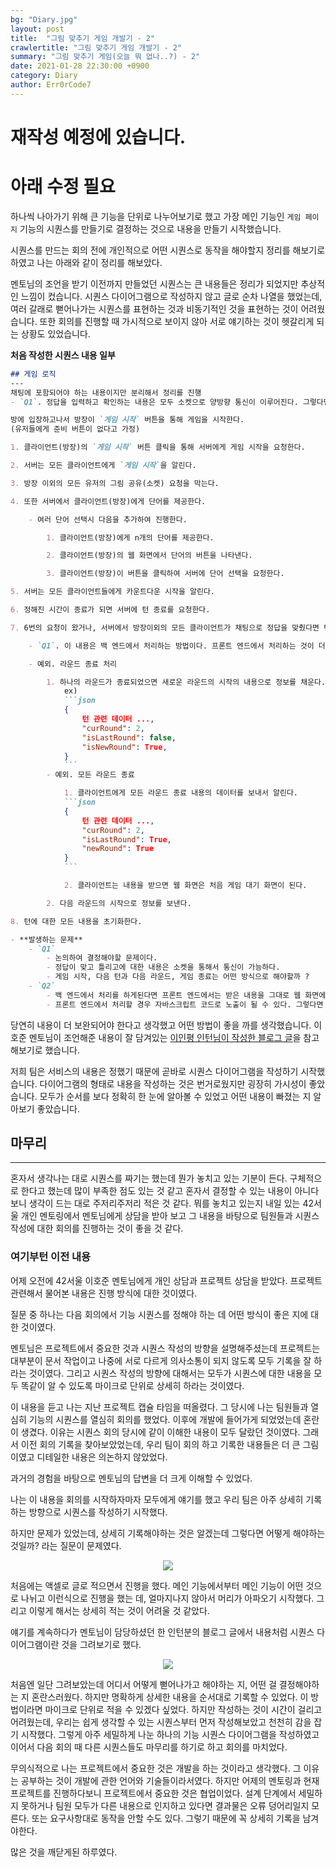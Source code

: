 ```yaml
---
bg: "Diary.jpg"
layout: post
title:  "그림 맞추기 게임 개발기 - 2"
crawlertitle: "그림 맞추기 게임 개발기 - 2"
summary: "그림 맞추기 게임(오늘 뭐 없나..?) - 2"
date: 2021-01-28 22:30:00 +0900
category: Diary
author: Err0rCode7
---
```


# 재작성 예정에 있습니다.

# 아래 수정 필요

하나씩 나아가기 위해 큰 기능을 단위로 나누어보기로 했고 가장 메인 기능인 `게임 페이지` 기능의 시퀀스를 만들기로 결정하는 것으로 내용을 만들기 시작했습니다.

시퀀스를 만드는 회의 전에 개인적으로 어떤 시퀀스로 동작을 해야할지 정리를 해보기로 하였고 나는 아래와 같이 정리를 해보았다.

멘토님의 조언을 받기 이전까지 만들었던 시퀀스는 큰 내용들은 정리가 되었지만 추상적인 느낌이 컸습니다. 시퀀스 다이어그램으로 작성하지 않고 글로 순차 나열을 했었는데, 여러 갈래로 뻗어나가는 시퀀스를 표현하는 것과 비동기적인 것을 표현하는 것이 어려웠습니다. 또한 회의를 진행할 때 가시적으로 보이지 않아 서로 얘기하는 것이 헷갈리게 되는 상황도 있었습니다.


**처음 작성한 시퀀스 내용 일부**

```md
## 게임 로직
---
채팅에 포함되어야 하는 내용이지만 분리해서 정리를 진행
- `Q1`. 정답을 입력하고 확인하는 내용은 모두 소켓으로 양방향 통신이 이루어진다. 그렇다면 턴 종료, 다음 라운드 시작, 모든 라운드 종료에 대한 통신을 어떤 것으로 해야 할지에 대한 문제가 생긴다.

방에 입장하고나서 방장이 `게임 시작` 버튼을 통해 게임을 시작한다.
(유저들에게 준비 버튼이 없다고 가정)

1. 클라이언트(방장)의 `게임 시작` 버튼 클릭을 통해 서버에게 게임 시작을 요청한다.

2. 서버는 모든 클라이언트에게 `게임 시작`을 알린다.

3. 방장 이외의 모든 유저의 그림 공유(소켓) 요청을 막는다.

4. 또한 서버에서 클라이언트(방장)에게 단어를 제공한다.

	- 여러 단어 선택시 다음을 추가하여 진행한다.

		1. 클라이언트(방장)에게 n개의 단어를 제공한다.

		2. 클라이언트(방장)의 웹 화면에서 단어의 버튼을 나타낸다.

		3. 클라이언트(방장)이 버튼을 클릭하여 서버에 단어 선택을 요청한다.

5. 서버는 모든 클라이언트들에게 카운트다운 시작을 알린다.

6. 정해진 시간이 종료가 되면 서버에 턴 종료를 요청한다.

7. 6번의 요청이 왔거나, 서버에서 방장이외의 모든 클라이언트가 채팅으로 정답을 맞췄다면 턴 종료를 모든 클라이언트에게 알린다.

	- `Q1`. 이 내용은 백 엔드에서 처리하는 방법이다. 프론트 엔드에서 처리하는 것이 더 좋은 것인지 모른다.

	- 예외. 라운드 종료 처리

		1. 하나의 라운드가 종료되었으면 새로운 라운드의 시작의 내용으로 정보를 채운다.
			ex)
			```json
			{
				턴 관련 데이터 ...,
				"curRound": 2,
				"isLastRound": false,
				"isNewRound": True,
			}
			```
		- 예외. 모든 라운드 종료

			1. 클라이언트에게 모든 라운드 종료 내용의 데이터를 보내서 알린다.
			```json
			{
				턴 관련 데이터 ...,
				"curRound": 2,
				"isLastRound": True,
				"newRound": True
			}
			```

			2. 클라이언트는 내용을 받으면 웹 화면은 처음 게임 대기 화면이 된다.

		2. 다음 라운드의 시작으로 정보를 보낸다.

8. 턴에 대한 모든 내용을 초기화한다.

- **발생하는 문제**
	- `Q1`
		- 논의하여 결정해야할 문제이다.
		- 정답이 맞고 틀리고에 대한 내용은 소켓을 통해서 통신이 가능하다.
		- 게임 시작, 다음 턴과 다음 라운드, 게임 종료는 어떤 방식으로 해야할까 ?
	- `Q2`
		- 백 엔드에서 처리를 하게된다면 프론트 엔드에서는 받은 내용을 그대로 웹 화면에 보여주면된다.
		- 프론트 엔드에서 처리할 경우 자바스크립트 코드로 노출이 될 수 있다. 그렇다면 이것을 해결할 수 있을까? -> 이 부분이 어쩔 수 없는 부분인지 모르겠다.
```

당연히 내용이 더 보완되어야 한다고 생각했고 어떤 방법이 좋을 까를 생각했습니다. 이호준 멘토님이 조언해준 내용이 잘 담겨있는  [이인평 인턴님이 작성한 블로그 글](https://42place.innovationacademy.kr/archives/790)을 참고해보기로 했습니다.

저희 팀은 서비스의 내용은 정했기 때문에 곧바로 시퀀스 다이어그램을 작성하기 시작했습니다. 다이어그램의 형태로 내용을 작성하는 것은 번거로웠지만 굉장히 가시성이 좋았습니다. 모두가 순서를 보다 정확히 한 눈에 알아볼 수 있었고 어떤 내용이 빠졌는 지 알아보기 좋았습니다. 



## 마무리
---

혼자서 생각나는 대로 시퀀스를 짜기는 했는데 뭔가 놓치고 있는 기분이 든다. 구체적으로 한다고 했는데 많이 부족한 점도 있는 것 같고 혼자서 결정할 수 있는 내용이 아니다 보니 생각이 드는 대로 주저리주저리 적은 것 같다. 뭐를 놓치고 있는지 내일 있는 42서울 개인 멘토링에서 멘토님에게 상담을 받아 보고 그 내용을 바탕으로 팀원들과 시퀀스 작성에 대한 회의를 진행하는 것이 좋을 것 같다.

### 여기부턴 이전 내용

어제 오전에 42서울 이호준 멘토님에게 개인 상담과 프로젝트 상담을 받았다. 프로젝트 관련해서 물어본 내용은 진행 방식에 대한 것이였다.

질문 중 하나는 다음 회의에서 기능 시퀀스를 정해야 하는 데 어떤 방식이 좋은 지에 대한 것이였다.

멘토님은 프로젝트에서 중요한 것과 시퀀스 작성의 방향을 설명해주셨는데 프로젝트는 대부분이 문서 작업이고 나중에 서로 다르게 의사소통이 되지 않도록 모두 기록을 잘 하라는 것이였다. 그리고 시퀀스 작성의 방향에 대해서는 모두가 시퀀스에 대한 내용을 모두 똑같이 알 수 있도록 마이크로 단위로 상세히 하라는 것이였다.

이 내용을 듣고 나는 지난 프로젝트 캡슐 타임을 떠올렸다. 그 당시에 나는 팀원들과 열심히 기능의 시퀀스를 열심히 회의를 했었다. 이후에 개발에 들어가게 되었었는데 혼란이 생겼다. 이유는 시퀀스 회의 당시에 같이 이해한 내용이 모두 달랐던 것이였다. 그래서 이전 회의 기록을 찾아보았었는데, 우리 팀이 회의 하고 기록한 내용들은 더 큰 그림이였고 디테일한 내용은 의논하지 않았었다.

과거의 경험을 바탕으로 멘토님의 답변을 더 크게 이해할 수 있었다.

나는 이 내용을 회의를 시작하자마자 모두에게 얘기를 했고 우리 팀은 아주 상세히 기록하는 방향으로 시퀀스를 작성하기 시작했다.

하지만 문제가 있었는데, 상세히 기록해야하는 것은 알겠는데 그렇다면 어떻게 해야하는 것일까? 라는 질문이 문제였다.

<p align="center">
<img src="https://user-images.githubusercontent.com/48249549/106136408-9d85e880-61ac-11eb-90c9-5e2fd076abab.png">
</p>

처음에는 액셀로 글로 적으면서 진행을 했다. 메인 기능에서부터 메인 기능이 어떤 것으로 나뉘고 이런식으로 진행을 했는 데, 얼마지나지 않아서 머리가 아파오기 시작했다. 그리고 이렇게 해서는 상세히 적는 것이 어려울 것 같았다.

얘기를 계속하다가 멘토님이 담당하셨던 한 인턴분의 블로그 글에서 내용처럼 시퀀스 다이어그램이란 것을 그려보기로 했다.

<p align="center">
<img src="https://user-images.githubusercontent.com/48249549/106136564-d3c36800-61ac-11eb-99d6-a7bf73310b28.png">
</p>

처음엔 일단 그려보았는데 어디서 어떻게 뻗어나가고 해야하는 지, 어떤 걸 결정해야하는 지 혼란스러웠다. 하지만 명확하게 상세한 내용을 순서대로 기록할 수 있었다. 이 방법이라면 마이크로 단위로 적을 수 있겠다 싶었다. 하지만 작성하는 것이 시간이 걸리고 어려웠는데, 우리는 쉽게 생각할 수 있는 시퀀스부터 먼저 작성해보았고 천천히 감을 잡기 시작했다. 그렇게 아주 세밀하게 나눈 하나의 기능 시퀀스 다이어그램을 작성하였고 이어서 다음 회의 때 다른 시퀀스들도 마무리를 하기로 하고 회의를 마치었다.

무의식적으로 나는 프로젝트에서 중요한 것은 개발을 하는 것이라고 생각했다. 그 이유는 공부하는 것이 개발에 관한 언어와 기술들이라서였다. 하지만 어제의 멘토링과 현재 프로젝트를 진행하다보니 프로젝트에서 중요한 것은 협업이었다. 설계 단계에서 세밀하지 못하거나 팀원 모두가 다른 내용으로 인지하고 있다면 결과물은 오류 덩어리일지 모른다. 또는 요구사항대로 동작을 안할 수도 있다. 그렇기 때문에 꼭 상세히 기록을 남겨야한다.

많은 것을 깨닫게된 하루였다.
